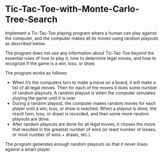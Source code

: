 # Tic-Tac-Toe-with-Monte-Carlo-Tree-Search
Implement a Tic-Tac-Toe playing program where a human can play against the computer, and the computer makes all its moves using random playouts as described below.

The program does not use any information about Tic-Tac-Toe beyond the essential rules of how to play it, how to determine legal moves, and how to recognize if the game is a win, loss, or draw.

The program works as follows:
- When it’s the computers turn to make a move on a board, it will make a list of all legal moves. Then for each of the moves it does some number of random playouts. A random playout is when the computer simulates playing the game until it is over. 
- During a random playout, the computer makes random moves for each player until a win, loss, or draw is reached. When a playout is done, the result (win, loss, or draw) is recorded, and then some more random playouts are done. 
- After random playouts are done for all legal moves, it choses the move that resulted in the greatest number of wins (or least number of losses, or most number of wins + draws, etc.).

The program generates enough random playouts so that it never loses against a smart player.

